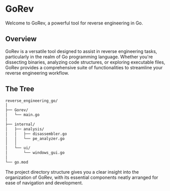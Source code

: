 # GoRev

Welcome to GoRev, a powerful tool for reverse engineering in Go.

## Overview

GoRev is a versatile tool designed to assist in reverse engineering tasks, particularly in the realm of Go programming language. Whether you're dissecting binaries, analyzing code structures, or exploring executable files, GoRev provides a comprehensive suite of functionalities to streamline your reverse engineering workflow.

## The Tree

```bash
reverse_engineering_go/
│
├── Gorev/
│   └── main.go
│
├── internal/
│   ├── analysis/
│   │   ├── disassembler.go
│   │   └── pe_analyzer.go
│   │
│   └── ui/
│       └── windows_gui.go
│
└── go.mod
```

The project directory structure gives you a clear insight into the organization of GoRev, with its essential components neatly arranged for ease of navigation and development.
